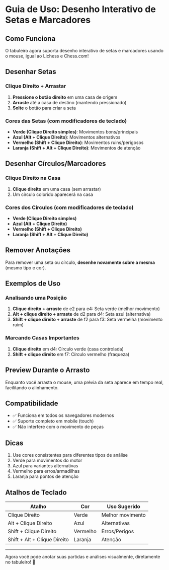 # Guia de Uso: Desenho Interativo de Setas e Marcadores

## Como Funciona

O tabuleiro agora suporta desenho interativo de setas e marcadores usando o mouse, igual ao Lichess e Chess.com!

## Desenhar Setas

### Clique Direito + Arrastar
1. **Pressione o botão direito** em uma casa de origem
2. **Arraste** até a casa de destino (mantendo pressionado)
3. **Solte** o botão para criar a seta

### Cores das Setas (com modificadores de teclado)

- **Verde (Clique Direito simples)**: Movimentos bons/principais
- **Azul (Alt + Clique Direito)**: Movimentos alternativos
- **Vermelho (Shift + Clique Direito)**: Movimentos ruins/perigosos
- **Laranja (Shift + Alt + Clique Direito)**: Movimentos de atenção

## Desenhar Círculos/Marcadores

### Clique Direito na Casa
1. **Clique direito** em uma casa (sem arrastar)
2. Um círculo colorido aparecerá na casa

### Cores dos Círculos (com modificadores de teclado)

- **Verde (Clique Direito simples)**
- **Azul (Alt + Clique Direito)**
- **Vermelho (Shift + Clique Direito)**
- **Laranja (Shift + Alt + Clique Direito)**

## Remover Anotações

Para remover uma seta ou círculo, **desenhe novamente sobre a mesma** (mesmo tipo e cor).

## Exemplos de Uso

### Analisando uma Posição

1. **Clique direito + arraste** de e2 para e4: Seta verde (melhor movimento)
2. **Alt + clique direito + arraste** de d2 para d4: Seta azul (alternativa)
3. **Shift + clique direito + arraste** de f2 para f3: Seta vermelha (movimento ruim)

### Marcando Casas Importantes

1. **Clique direito** em d4: Círculo verde (casa controlada)
2. **Shift + clique direito** em f7: Círculo vermelho (fraqueza)

## Preview Durante o Arrasto

Enquanto você arrasta o mouse, uma prévia da seta aparece em tempo real, facilitando o alinhamento.

## Compatibilidade

- ✅ Funciona em todos os navegadores modernos
- ✅ Suporte completo em mobile (touch)
- ✅ Não interfere com o movimento de peças

## Dicas

1. Use cores consistentes para diferentes tipos de análise
2. Verde para movimentos do motor
3. Azul para variantes alternativas
4. Vermelho para erros/armadilhas
5. Laranja para pontos de atenção

## Atalhos de Teclado

| Atalho | Cor | Uso Sugerido |
|--------|-----|--------------|
| Clique Direito | Verde | Melhor movimento |
| Alt + Clique Direito | Azul | Alternativas |
| Shift + Clique Direito | Vermelho | Erros/Perigos |
| Shift + Alt + Clique Direito | Laranja | Atenção |

---

Agora você pode anotar suas partidas e análises visualmente, diretamente no tabuleiro! 🎯
